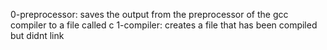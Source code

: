 0-preprocessor: saves the output from the preprocessor of the gcc compiler to a file called c
1-compiler: creates a file that has been compiled but didnt link
